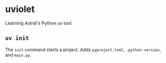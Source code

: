 # uviolet
Learning Astral's Python uv tool.

## `uv init`
The `init` command starts a project. Adds `pyproject.toml`, `.python-version`, and `main.py`.
